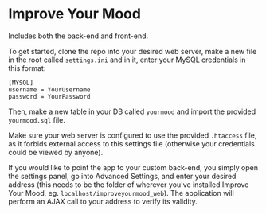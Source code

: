 # Improve Your Mood

Includes both the back-end and front-end.

To get started, clone the repo into your desired web server, make a new file in the root called `settings.ini` and in it, enter your MySQL credentials in this format:

```
[MYSQL]
username = YourUsername
password = YourPassword
```

Then, make a new table in your DB called `yourmood` and import the provided `yourmood.sql` file.

Make sure your web server is configured to use the provided `.htaccess` file, as it forbids external access to this settings file (otherwise your credentials could be viewed by anyone).

If you would like to point the app to your custom back-end, you simply open the settings panel, go into Advanced Settings, and enter your desired address (this needs to be the folder of wherever you've installed Improve Your Mood, eg. `localhost/improveyourmood_web`). The application will perform an AJAX call to your address to verify its validity.
